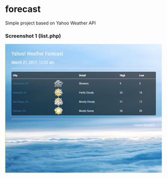 # forecast
Simple project based on Yahoo Weather API

### Screenshot 1 (list.php)
![list.php](https://raw.githubusercontent.com/scyang83/forecast/master/forecast/dist/img/list.PNG "list page")
